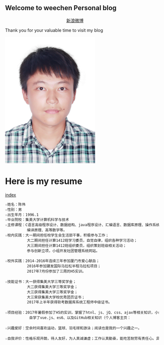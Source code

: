 ## Welcome to weechen Personal blog     
                                                    [新浪微博](http://weibo.com/weechen233 "weechen个人微博")

Thank you for your valuable time to visit my blog

![GitHub Logo](/白底彩照.JPG)

# Here is my resume
[index](/html/index.html)

```markdown
☆姓名：陈伟                       
☆性别：男
☆出生年月：1996.1
☆毕业院校：集美大学计算机科学与技术
☆主修课程：C语言高级程序设计、数据结构、java程序设计、汇编语言、数据库原理、操作系统、算法设计、
          编译原理、高等数学等。
☆校内实践：大一期间担任校学生会生活部干事，积极参与工作；
          大二期间担任计算1412班学习委员，自觉自律，组织各种学习活动；
          大三期间担任计算1412班组织委员，组织策划班级相关活动；
          参与创新立项，小组开发社团管理系统网站。
          
☆校外实践：2014-2016年连续三年参加厦门市爱心献血；
          2016年参加建发国际马拉松半程马拉松项目；
          2017年7月份参加了三周的H5实训。
          
☆技能证书：大一获得集美大学三等奖学金；
          大二获得集美大学三等奖学金；
          大三获得集美大学三等奖学金；
          大三荣获集美大学校优秀团员证书；
          2017年上半年获得软考数据库系统工程师中级证书。

☆项目经验：2017年暑假参加了H5的实训，掌握了htnl、js、jQ、css、ajax等相关知识，小组形式完成了一            个web端和微信端的小游戏。（游戏名：水果老虎机                                                http://47.93.25.241/student/zzx9/tiger/login/login.html）；
           自学了vue.js、es6、以及GitHub相关知识（个人博客主页：                                        https://weechen233.github.io/）；
          
☆兴趣爱好：空余时间喜欢运动，篮球、羽毛球和游泳；阅读也是我的一个兴趣之一。

☆自我评价：性格乐观开朗，待人友好，为人真诚谦虚；工作认真勤奋，能吃苦耐劳有责任心。具有亲和力平易            近人，善于与人沟通。希望找到一个适合我的平台让我发挥自己的优势，能为贵公司创造价值的              同时提升自己。

```


